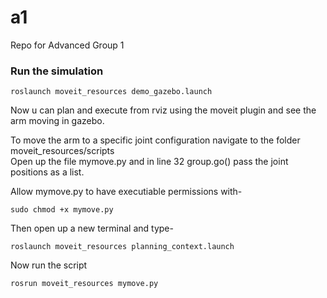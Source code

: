 # a1
Repo for Advanced Group 1  

### Run the simulation  
```
roslaunch moveit_resources demo_gazebo.launch
  ```  
  Now u can plan and execute from rviz using the moveit plugin and see the arm moving in gazebo.
  
  To move the arm to a specific joint configuration navigate to the folder moveit_resources/scripts  
  Open up the file mymove.py and in line 32 group.go() pass the joint positions as a list.  
    
  Allow mymove.py to have executiable permissions with-
  ```
  sudo chmod +x mymove.py
  ```
    
  Then open up a new terminal and type-
  ```
  roslaunch moveit_resources planning_context.launch
  ```  
  Now run the script
  ```
  rosrun moveit_resources mymove.py
  ```
